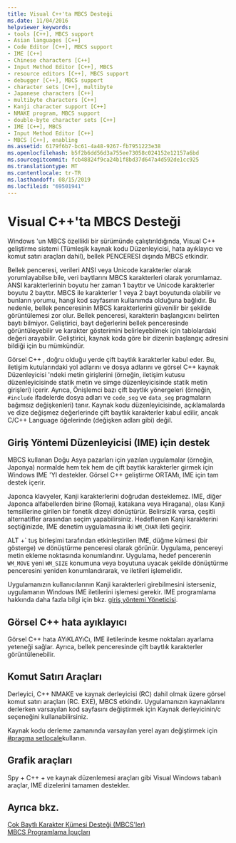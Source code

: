 ```yaml
---
title: Visual C++'ta MBCS Desteği
ms.date: 11/04/2016
helpviewer_keywords:
- tools [C++], MBCS support
- Asian languages [C++]
- Code Editor [C++], MBCS support
- IME [C++]
- Chinese characters [C++]
- Input Method Editor [C++], MBCS
- resource editors [C++], MBCS support
- debugger [C++], MBCS support
- character sets [C++], multibyte
- Japanese characters [C++]
- multibyte characters [C++]
- Kanji character support [C++]
- NMAKE program, MBCS support
- double-byte character sets [C++]
- IME [C++], MBCS
- Input Method Editor [C++]
- MBCS [C++], enabling
ms.assetid: 6179f6b7-bc61-4a48-9267-fb7951223e38
ms.openlocfilehash: b5f2b6dd56d3a755ee73058c024152e12157a6bd
ms.sourcegitcommit: fcb48824f9ca24b1f8bd37d647a4d592de1cc925
ms.translationtype: MT
ms.contentlocale: tr-TR
ms.lasthandoff: 08/15/2019
ms.locfileid: "69501941"
---
```

# <a name="mbcs-support-in-visual-c"></a>Visual C++'ta MBCS Desteği

Windows 'un MBCS özellikli bir sürümünde çalıştırıldığında, Visual C++ geliştirme sistemi (Tümleşik kaynak kodu Düzenleyicisi, hata ayıklayıcı ve komut satırı araçları dahil), bellek PENCERESI dışında MBCS etkindir.

Bellek penceresi, verileri ANSI veya Unicode karakterler olarak yorumlayabilse bile, veri baytlarını MBCS karakterleri olarak yorumlamaz. ANSI karakterlerinin boyutu her zaman 1 bayttır ve Unicode karakterler boyutu 2 bayttır. MBCS ile karakterler 1 veya 2 bayt boyutunda olabilir ve bunların yorumu, hangi kod sayfasının kullanımda olduğuna bağlıdır. Bu nedenle, bellek penceresinin MBCS karakterlerini güvenilir bir şekilde görüntülemesi zor olur. Bellek penceresi, karakterin başlangıcını belirten baytı bilmiyor. Geliştirici, bayt değerlerini bellek penceresinde görüntüleyebilir ve karakter gösterimini belirleyebilmek için tablolardaki değeri arayabilir. Geliştirici, kaynak koda göre bir dizenin başlangıç adresini bildiği için bu mümkündür.

Görsel C++ , doğru olduğu yerde çift baytlık karakterler kabul eder. Bu, iletişim kutularındaki yol adlarını ve dosya adlarını ve görsel C++ kaynak Düzenleyicisi 'ndeki metin girişlerini (örneğin, iletişim kutusu düzenleyicisinde statik metin ve simge düzenleyicisinde statik metin girişleri) içerir. Ayrıca, Önişlemci bazı çift baytlık yönergeleri (örneğin, `#include` ifadelerde dosya adları ve `code_seg` ve `data_seg` pragmaların bağımsız değişkenleri) tanır. Kaynak kodu düzenleyicisinde, açıklamalarda ve dize değişmez değerlerinde çift baytlık karakterler kabul edilir, ancak C/C++ Language öğelerinde (değişken adları gibi) değil.

##  <a name="_core_support_for_the_input_method_editor_.28.ime.29"></a>Giriş Yöntemi Düzenleyicisi (IME) için destek

MBCS kullanan Doğu Asya pazarları için yazılan uygulamalar (örneğin, Japonya) normalde hem tek hem de çift baytlık karakterler girmek için Windows IME 'YI destekler. Görsel C++ geliştirme ORTAMı, IME için tam destek içerir.

Japonca klavyeler, Kanji karakterlerini doğrudan desteklemez. IME, diğer Japonca alfabellerden birine (Romaji, katakana veya Hiragana), olası Kanji temsillerine girilen bir fonetik dizeyi dönüştürür. Belirsizlik varsa, çeşitli alternatifler arasından seçim yapabilirsiniz. Hedeflenen Kanji karakterini seçtiğinizde, IME denetim uygulamasına iki `WM_CHAR` ileti geçirir.

ALT +\` tuş birleşimi tarafından etkinleştirilen IME, düğme kümesi (bir gösterge) ve dönüştürme penceresi olarak görünür. Uygulama, pencereyi metin ekleme noktasında konumlandırır. Uygulama, hedef pencerenin `WM_MOVE` yeni `WM_SIZE` konumuna veya boyutuna uyacak şekilde dönüştürme penceresini yeniden konumlandırarak, ve iletileri işlemelidir.

Uygulamanızın kullanıcılarının Kanji karakterleri girebilmesini isterseniz, uygulamanın Windows IME iletilerini işlemesi gerekir. IME programlama hakkında daha fazla bilgi için bkz. [giriş yöntemi Yöneticisi](/windows/win32/intl/input-method-manager).

## <a name="visual-c-debugger"></a>Görsel C++ hata ayıklayıcı

Görsel C++ hata AYıKLAYıCı, IME iletilerinde kesme noktaları ayarlama yeteneği sağlar. Ayrıca, bellek penceresinde çift baytlık karakterler görüntülenebilir.

## <a name="command-line-tools"></a>Komut Satırı Araçları

Derleyici, C++ NMAKE ve kaynak derleyicisi (RC) dahil olmak üzere görsel komut satırı araçları (RC. EXE), MBCS etkindir. Uygulamanızın kaynaklarını derlerken varsayılan kod sayfasını değiştirmek için Kaynak derleyicinin/c seçeneğini kullanabilirsiniz.

Kaynak kodu derleme zamanında varsayılan yerel ayarı değiştirmek için [#pragma setlocale](../preprocessor/setlocale.md)kullanın.

## <a name="graphical-tools"></a>Grafik araçları

Spy + C++ + ve kaynak düzenlemesi araçları gibi Visual Windows tabanlı araçlar, IME dizelerini tamamen destekler.

## <a name="see-also"></a>Ayrıca bkz.

[Çok Baytlı Karakter Kümesi Desteği (MBCS'ler)](../text/support-for-multibyte-character-sets-mbcss.md)<br/>
[MBCS Programlama İpuçları](../text/mbcs-programming-tips.md)

